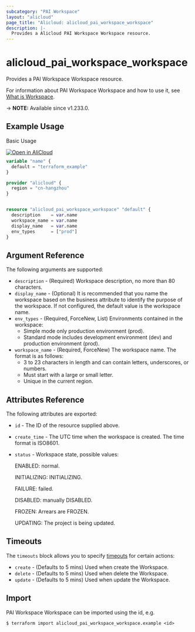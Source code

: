 ```yaml
---
subcategory: "PAI Workspace"
layout: "alicloud"
page_title: "Alicloud: alicloud_pai_workspace_workspace"
description: |-
  Provides a Alicloud PAI Workspace Workspace resource.
---
```


# alicloud_pai_workspace_workspace

Provides a PAI Workspace Workspace resource.



For information about PAI Workspace Workspace and how to use it, see [What is Workspace](https://next.api.alibabacloud.com/document/AIWorkSpace/2021-02-04/CreateWorkspace).

-> **NOTE:** Available since v1.233.0.

## Example Usage

Basic Usage

<div style="display: block;margin-bottom: 40px;"><div class="oics-button" style="float: right;position: absolute;margin-bottom: 10px;">
  <a href="https://api.aliyun.com/terraform?resource=alicloud_pai_workspace_workspace&exampleId=bc0e3516-ac4a-38d8-1433-3105fe85f85cc4596f1a&activeTab=example&spm=docs.r.pai_workspace_workspace.0.bc0e3516ac&intl_lang=EN_US" target="_blank">
    <img alt="Open in AliCloud" src="https://img.alicdn.com/imgextra/i1/O1CN01hjjqXv1uYUlY56FyX_!!6000000006049-55-tps-254-36.svg" style="max-height: 44px; max-width: 100%;">
  </a>
</div></div>

```terraform
variable "name" {
  default = "terraform_example"
}

provider "alicloud" {
  region = "cn-hangzhou"
}


resource "alicloud_pai_workspace_workspace" "default" {
  description    = var.name
  workspace_name = var.name
  display_name   = var.name
  env_types      = ["prod"]
}
```

## Argument Reference

The following arguments are supported:
* `description` - (Required) Workspace description, no more than 80 characters.
* `display_name` - (Optional) It is recommended that you name the workspace based on the business attribute to identify the purpose of the workspace. If not configured, the default value is the workspace name.
* `env_types` - (Required, ForceNew, List) Environments contained in the workspace:
  - Simple mode only production environment (prod).
  - Standard mode includes development environment (dev) and production environment (prod).
* `workspace_name` - (Required, ForceNew) The workspace name. The format is as follows:
  - 3 to 23 characters in length and can contain letters, underscores, or numbers.
  - Must start with a large or small letter.
  - Unique in the current region.

## Attributes Reference

The following attributes are exported:
* `id` - The ID of the resource supplied above.
* `create_time` - The UTC time when the workspace is created. The time format is ISO8601.
* `status` - Workspace state, possible values:

  ENABLED: normal.

  INITIALIZING: INITIALIZING.

  FAILURE: failed.

  DISABLED: manually DISABLED.

  FROZEN: Arrears are FROZEN.

  UPDATING: The project is being updated.

## Timeouts

The `timeouts` block allows you to specify [timeouts](https://developer.hashicorp.com/terraform/language/resources/syntax#operation-timeouts) for certain actions:
* `create` - (Defaults to 5 mins) Used when create the Workspace.
* `delete` - (Defaults to 5 mins) Used when delete the Workspace.
* `update` - (Defaults to 5 mins) Used when update the Workspace.

## Import

PAI Workspace Workspace can be imported using the id, e.g.

```shell
$ terraform import alicloud_pai_workspace_workspace.example <id>
```